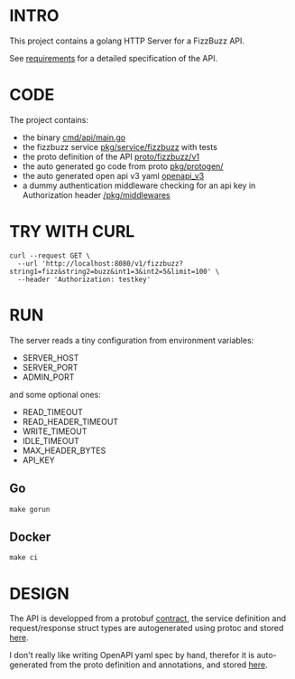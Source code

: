 # INTRO

This project contains a golang HTTP Server for a FizzBuzz API.

See [requirements](REQUIREMENTS.md) for a detailed specification of the API.

# CODE

The project contains:

- the binary [cmd/api/main.go](/cmd/api/main.go)
- the fizzbuzz service [pkg/service/fizzbuzz](/pkg/service/fizzbuzz/) with tests
- the proto definition of the API [proto/fizzbuzz/v1](/proto/fizzbuzz/v1/)
- the auto generated go code from proto [pkg/protogen/](/pkg/protogen/)
- the auto generated open api v3 yaml [openapi_v3](/openapi_v3/)
- a dummy authentication middleware checking for an api key in Authorization header [/pkg/middlewares](/pkg/middlewares/authn/)

# TRY WITH CURL

```
curl --request GET \
  --url 'http://localhost:8080/v1/fizzbuzz?string1=fizz&string2=buzz&int1=3&int2=5&limit=100' \
  --header 'Authorization: testkey'
```

# RUN

The server reads a tiny configuration from environment variables:
- SERVER_HOST
- SERVER_PORT
- ADMIN_PORT

and some optional ones:
- READ_TIMEOUT
- READ_HEADER_TIMEOUT
- WRITE_TIMEOUT
- IDLE_TIMEOUT
- MAX_HEADER_BYTES
- API_KEY

## Go
```make gorun```

## Docker
```make ci```

# DESIGN

The API is developped from a protobuf [contract](/proto/fizzbuzz/v1/service.proto),
the service definition and request/response struct types are autogenerated using
protoc and stored [here](/pkg/protogen/fizzbuzz/v1/).

I don't really like writing OpenAPI yaml spec by hand, therefor it is auto-generated from
the proto definition and annotations, and stored [here](/openapi_v3/openapi.yaml).
